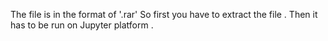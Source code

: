 The file is in the format of '.rar' 
So first you have to extract the file .
Then it has to be run on Jupyter platform .
